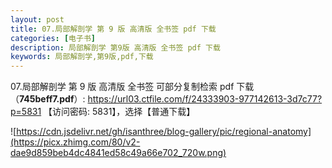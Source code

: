 ```yaml
---
layout: post
title: 07.局部解剖学 第 9 版 高清版 全书签 pdf 下载
categories: [电子书]
description: 局部解剖学 第9版 高清版 全书签 pdf 下载
keywords: 局部解剖学,第9版,pdf,下载
---
```


07.局部解剖学 第 9 版 高清版 全书签 可部分复制检索 pdf 下载（**745beff7.pdf**）: <https://url03.ctfile.com/f/24333903-977142613-3d7c77?p=5831> 【访问密码: 5831】，选择【普通下载】

![https://cdn.jsdelivr.net/gh/isanthree/blog-gallery/pic/regional-anatomy](https://picx.zhimg.com/80/v2-dae9d859beb4dc4841ed58c49a66e702_720w.png)
